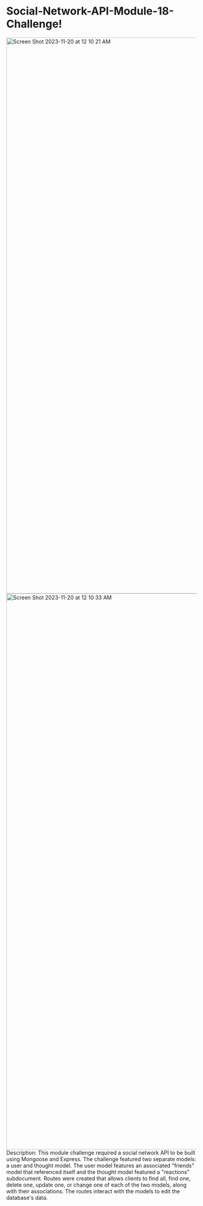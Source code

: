 # Social-Network-API-Module-18-Challenge!
<img width="1470" alt="Screen Shot 2023-11-20 at 12 10 21 AM" src="https://github.com/jushendhillon9/Social-Network-API-Module-18-Challenge/assets/137123520/1f691743-9a38-4fe9-9352-1f644e9b6995">
<img width="1470" alt="Screen Shot 2023-11-20 at 12 10 33 AM" src="https://github.com/jushendhillon9/Social-Network-API-Module-18-Challenge/assets/137123520/1a8623a3-bfb9-482f-b16f-f1e18e09cc85">
Description: This module challenge required a social network API to be built using Mongoose and Express. The challenge featured two separate models: a user and thought model. The user model features an associated "friends" model that referenced itself and the thought model featured a "reactions" subdocument. Routes were created that allows clients to find all, find one, delete one, update one, or change one of each of the two models, along with their associations. The routes interact with the models to edit the database's data. 

